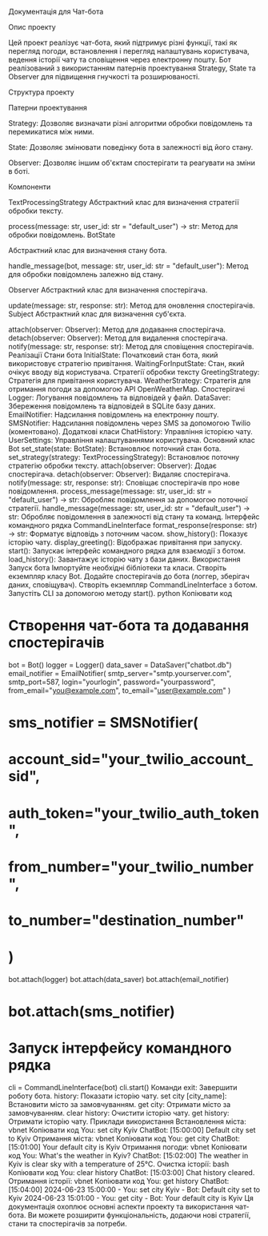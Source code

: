 Документація для Чат-бота

Опис проекту

Цей проект реалізує чат-бота, який підтримує різні функції, такі як перегляд погоди, встановлення і перегляд налаштувань користувача, ведення історії чату та сповіщення через електронну пошту. Бот реалізований з використанням патернів проектування Strategy, State та Observer для підвищення гнучкості та розширюваності.

Структура проекту

Патерни проектування

Strategy: Дозволяє визначати різні алгоритми обробки повідомлень та перемикатися між ними.

State: Дозволяє змінювати поведінку бота в залежності від його стану.

Observer: Дозволяє іншим об'єктам спостерігати та реагувати на зміни в боті.

Компоненти

TextProcessingStrategy
Абстрактний клас для визначення стратегії обробки тексту.

process(message: str, user_id: str = "default_user") -> str: Метод для обробки повідомлень.
BotState

Абстрактний клас для визначення стану бота.

handle_message(bot, message: str, user_id: str = "default_user"): Метод для обробки повідомлень залежно від стану.

Observer
Абстрактний клас для визначення спостерігача.

update(message: str, response: str): Метод для оновлення спостерігачів.
Subject
Абстрактний клас для визначення суб'єкта.

attach(observer: Observer): Метод для додавання спостерігача.
detach(observer: Observer): Метод для видалення спостерігача.
notify(message: str, response: str): Метод для сповіщення спостерігачів.
Реалізації
Стани бота
InitialState: Початковий стан бота, який використовує стратегію привітання.
WaitingForInputState: Стан, який очікує вводу від користувача.
Стратегії обробки тексту
GreetingStrategy: Стратегія для привітання користувача.
WeatherStrategy: Стратегія для отримання погоди за допомогою API OpenWeatherMap.
Спостерігачі
Logger: Логування повідомлень та відповідей у файл.
DataSaver: Збереження повідомлень та відповідей в SQLite базу даних.
EmailNotifier: Надсилання повідомлень на електронну пошту.
SMSNotifier: Надсилання повідомлень через SMS за допомогою Twilio (коментовано).
Додаткові класи
ChatHistory: Управління історією чату.
UserSettings: Управління налаштуваннями користувача.
Основний клас
Bot
set_state(state: BotState): Встановлює поточний стан бота.
set_strategy(strategy: TextProcessingStrategy): Встановлює поточну стратегію обробки тексту.
attach(observer: Observer): Додає спостерігача.
detach(observer: Observer): Видаляє спостерігача.
notify(message: str, response: str): Сповіщає спостерігачів про нове повідомлення.
process_message(message: str, user_id: str = "default_user") -> str: Обробляє повідомлення за допомогою поточної стратегії.
handle_message(message: str, user_id: str = "default_user") -> str: Обробляє повідомлення в залежності від стану та команд.
Інтерфейс командного рядка
CommandLineInterface
format_response(response: str) -> str: Форматує відповідь з поточним часом.
show_history(): Показує історію чату.
display_greeting(): Відображає привітання при запуску.
start(): Запускає інтерфейс командного рядка для взаємодії з ботом.
load_history(): Завантажує історію чату з бази даних.
Використання
Запуск бота
Імпортуйте необхідні бібліотеки та класи.
Створіть екземпляр класу Bot.
Додайте спостерігачів до бота (логгер, зберігач даних, сповіщувач).
Створіть екземпляр CommandLineInterface з ботом.
Запустіть CLI за допомогою методу start().
python
Копіювати код
# Створення чат-бота та додавання спостерігачів
bot = Bot()
logger = Logger()
data_saver = DataSaver("chatbot.db")
email_notifier = EmailNotifier(
    smtp_server="smtp.yourserver.com", smtp_port=587, 
    login="yourlogin", password="yourpassword", 
    from_email="you@example.com", to_email="user@example.com"
)
# sms_notifier = SMSNotifier(
#     account_sid="your_twilio_account_sid", 
#     auth_token="your_twilio_auth_token", 
#     from_number="your_twilio_number", 
#     to_number="destination_number"
# )

bot.attach(logger)
bot.attach(data_saver)
bot.attach(email_notifier)
# bot.attach(sms_notifier)

# Запуск інтерфейсу командного рядка
cli = CommandLineInterface(bot)
cli.start()
Команди
exit: Завершити роботу бота.
history: Показати історію чату.
set city [city_name]: Встановити місто за замовчуванням.
get city: Отримати місто за замовчуванням.
clear history: Очистити історію чату.
get history: Отримати історію чату.
Приклади використання
Встановлення міста:
vbnet
Копіювати код
You: set city Kyiv
ChatBot: [15:00:00] Default city set to Kyiv
Отримання міста:
vbnet
Копіювати код
You: get city
ChatBot: [15:01:00] Your default city is Kyiv
Отримання погоди:
vbnet
Копіювати код
You: What's the weather in Kyiv?
ChatBot: [15:02:00] The weather in Kyiv is clear sky with a temperature of 25°C.
Очистка історії:
bash
Копіювати код
You: clear history
ChatBot: [15:03:00] Chat history cleared.
Отримання історії:
vbnet
Копіювати код
You: get history
ChatBot: [15:04:00] 
2024-06-23 15:00:00 - You: set city Kyiv - Bot: Default city set to Kyiv
2024-06-23 15:01:00 - You: get city - Bot: Your default city is Kyiv
Ця документація охоплює основні аспекти проекту та використання чат-бота. Ви можете розширити функціональність, додаючи нові стратегії, стани та спостерігачів за потреби.
